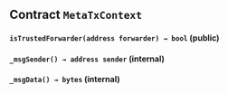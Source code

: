 ## Contract `MetaTxContext`






#### `isTrustedForwarder(address forwarder) → bool` (public)





#### `_msgSender() → address sender` (internal)





#### `_msgData() → bytes` (internal)






